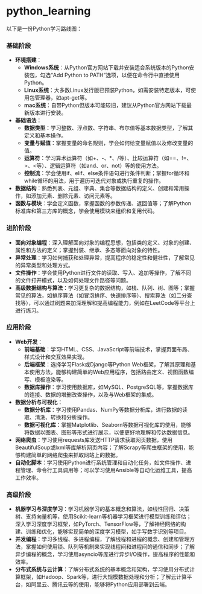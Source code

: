 # python_learning

以下是一份Python学习路线图：

### 基础阶段
- **环境搭建**：
    - **Windows系统**：从Python官方网站下载并安装适合系统版本的Python安装包，勾选“Add Python to PATH”选项，以便在命令行中直接使用Python。
    - **Linux系统**：大多数Linux发行版已预装Python，如需安装特定版本，可使用包管理器，如apt-get等。
    - **mac系统**：自带Python但版本可能较旧，建议从Python官方网站下载最新版本进行安装。
- **基础语法**：
    - **数据类型**：学习整数、浮点数、字符串、布尔值等基本数据类型，了解其定义和基本操作。
    - **变量与赋值**：掌握变量的命名规则，学会如何给变量赋值以及修改变量的值。
    - **运算符**：学习算术运算符（如+、-、*、/等）、比较运算符（如==、!=、>、<等）、逻辑运算符（如and、or、not）等的使用方法。
    - **控制流**：学会使用if、elif、else条件语句进行条件判断；掌握for循环和while循环的用法，用于遍历可迭代对象或执行重复的操作。
- **数据结构**：熟悉列表、元组、字典、集合等数据结构的定义、创建和常用操作，如添加元素、删除元素、访问元素等。
- **函数与模块**：学会定义函数，掌握函数的参数传递、返回值等；了解Python标准库和第三方库的概念，学会使用模块来组织和复用代码。

### 进阶阶段
- **面向对象编程**：深入理解面向对象的编程思想，包括类的定义、对象的创建、属性和方法的定义；掌握封装、继承、多态等面向对象的特性。
- **异常处理**：学习如何捕获和处理异常，提高程序的稳定性和健壮性，了解常见的异常类型和处理方式。
- **文件操作**：学会使用Python进行文件的读取、写入、追加等操作，了解不同的文件打开模式，以及如何处理文件路径等问题。
- **高级数据结构与算法**：学习更复杂的数据结构，如栈、队列、树、图等；掌握常见的算法，如排序算法（如冒泡排序、快速排序等）、搜索算法（如二分查找等），可以通过刷题来加深理解和提高编程能力，例如在LeetCode等平台上进行练习。

### 应用阶段
- **Web开发**：
    - **前端基础**：学习HTML、CSS、JavaScript等前端技术，掌握页面布局、样式设计和交互效果实现。
    - **后端框架**：选择学习Flask或Django等Python Web框架，了解其原理和基本使用方法，能够构建简单的Web应用程序，包括路由定义、视图函数编写、模板渲染等。
    - **数据库操作**：学习使用数据库，如MySQL、PostgreSQL等，掌握数据库的连接、数据的增删改查操作，以及与Web框架的集成。
- **数据分析与可视化**：
    - **数据分析库**：学习使用Pandas、NumPy等数据分析库，进行数据的读取、清洗、转换和分析操作。
    - **数据可视化库**：掌握Matplotlib、Seaborn等数据可视化库的使用，能够将数据以图表、图形等形式进行展示，以便更好地理解和传达数据信息。
- **网络爬虫**：学习使用requests库发送HTTP请求获取网页数据，使用BeautifulSoup或lxml等库解析网页内容；了解Scrapy等爬虫框架的使用，能够构建简单的网络爬虫来抓取网站上的数据。
- **自动化脚本**：学习使用Python进行系统管理和自动化任务，如文件操作、进程管理、命令行工具调用等；可以学习使用Ansible等自动化运维工具，提高工作效率。

### 高级阶段
- **机器学习与深度学习**：学习机器学习的基本概念和算法，如线性回归、决策树、支持向量机等，使用Scikit-learn等机器学习框架进行模型训练和评估；深入学习深度学习框架，如PyTorch、TensorFlow等，了解神经网络的构建、训练和优化，能够实现简单的深度学习模型，如手写数字识别等项目。
- **并发编程**：学习多线程、多进程编程，了解线程和进程的概念、创建和管理方法，掌握如何使用锁、队列等机制来实现线程间和进程间的通信和同步；了解异步编程的概念，学习使用asyncio等库进行异步I/O操作，提高程序的性能和效率。
- **分布式系统与云计算**：了解分布式系统的基本概念和架构，学习使用分布式计算框架，如Hadoop、Spark等，进行大规模数据处理和分析；了解云计算平台，如阿里云、腾讯云等的使用，能够将Python应用部署到云端。

